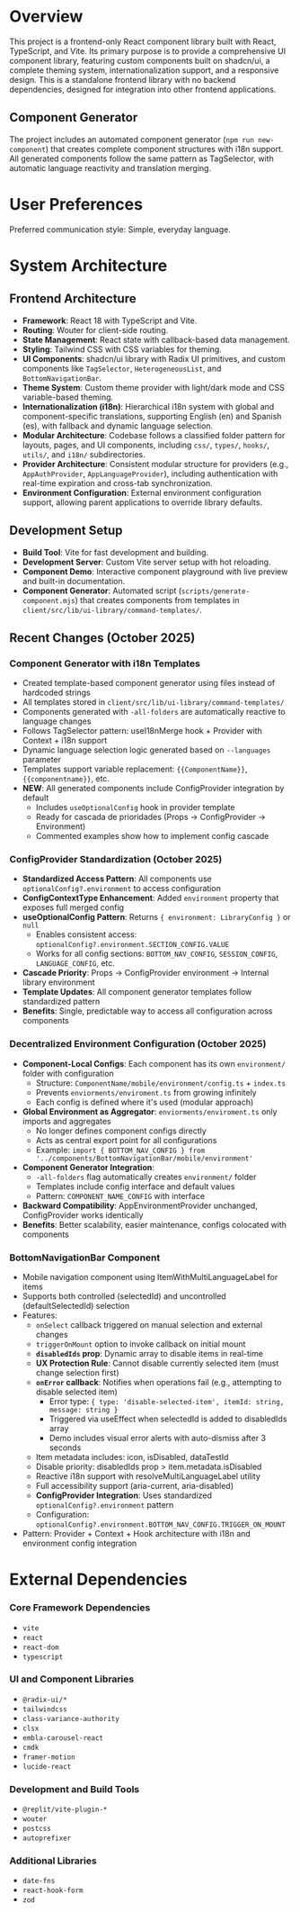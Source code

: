 # Overview

This project is a frontend-only React component library built with React, TypeScript, and Vite. Its primary purpose is to provide a comprehensive UI component library, featuring custom components built on shadcn/ui, a complete theming system, internationalization support, and a responsive design. This is a standalone frontend library with no backend dependencies, designed for integration into other frontend applications.

## Component Generator

The project includes an automated component generator (`npm run new-component`) that creates complete component structures with i18n support. All generated components follow the same pattern as TagSelector, with automatic language reactivity and translation merging.

# User Preferences

Preferred communication style: Simple, everyday language.

# System Architecture

## Frontend Architecture
- **Framework**: React 18 with TypeScript and Vite.
- **Routing**: Wouter for client-side routing.
- **State Management**: React state with callback-based data management.
- **Styling**: Tailwind CSS with CSS variables for theming.
- **UI Components**: shadcn/ui library with Radix UI primitives, and custom components like `TagSelector`, `HeterogeneousList`, and `BottomNavigationBar`.
- **Theme System**: Custom theme provider with light/dark mode and CSS variable-based theming.
- **Internationalization (i18n)**: Hierarchical i18n system with global and component-specific translations, supporting English (en) and Spanish (es), with fallback and dynamic language selection.
- **Modular Architecture**: Codebase follows a classified folder pattern for layouts, pages, and UI components, including `css/`, `types/`, `hooks/`, `utils/`, and `i18n/` subdirectories.
- **Provider Architecture**: Consistent modular structure for providers (e.g., `AppAuthProvider`, `AppLanguageProvider`), including authentication with real-time expiration and cross-tab synchronization.
- **Environment Configuration**: External environment configuration support, allowing parent applications to override library defaults.

## Development Setup
- **Build Tool**: Vite for fast development and building.
- **Development Server**: Custom Vite server setup with hot reloading.
- **Component Demo**: Interactive component playground with live preview and built-in documentation.
- **Component Generator**: Automated script (`scripts/generate-component.mjs`) that creates components from templates in `client/src/lib/ui-library/command-templates/`.

## Recent Changes (October 2025)

### Component Generator with i18n Templates
- Created template-based component generator using files instead of hardcoded strings
- All templates stored in `client/src/lib/ui-library/command-templates/`
- Components generated with `-all-folders` are automatically reactive to language changes
- Follows TagSelector pattern: useI18nMerge hook + Provider with Context + i18n support
- Dynamic language selection logic generated based on `--languages` parameter
- Templates support variable replacement: `{{ComponentName}}`, `{{componentname}}`, etc.
- **NEW**: All generated components include ConfigProvider integration by default
  - Includes `useOptionalConfig` hook in provider template
  - Ready for cascada de prioridades (Props → ConfigProvider → Environment)
  - Commented examples show how to implement config cascade

### ConfigProvider Standardization (October 2025)
- **Standardized Access Pattern**: All components use `optionalConfig?.environment` to access configuration
- **ConfigContextType Enhancement**: Added `environment` property that exposes full merged config
- **useOptionalConfig Pattern**: Returns `{ environment: LibraryConfig }` or `null`
  - Enables consistent access: `optionalConfig?.environment.SECTION_CONFIG.VALUE`
  - Works for all config sections: `BOTTOM_NAV_CONFIG`, `SESSION_CONFIG`, `LANGUAGE_CONFIG`, etc.
- **Cascade Priority**: Props → ConfigProvider environment → Internal library environment
- **Template Updates**: All component generator templates follow standardized pattern
- **Benefits**: Single, predictable way to access all configuration across components

### Decentralized Environment Configuration (October 2025)
- **Component-Local Configs**: Each component has its own `environment/` folder with configuration
  - Structure: `ComponentName/mobile/environment/config.ts` + `index.ts`
  - Prevents `enviorments/enviroment.ts` from growing infinitely
  - Each config is defined where it's used (modular approach)
- **Global Environment as Aggregator**: `enviorments/enviroment.ts` only imports and aggregates
  - No longer defines component configs directly
  - Acts as central export point for all configurations
  - Example: `import { BOTTOM_NAV_CONFIG } from '../components/BottomNavigationBar/mobile/environment'`
- **Component Generator Integration**: 
  - `-all-folders` flag automatically creates `environment/` folder
  - Templates include config interface and default values
  - Pattern: `COMPONENT_NAME_CONFIG` with interface
- **Backward Compatibility**: AppEnvironmentProvider unchanged, ConfigProvider works identically
- **Benefits**: Better scalability, easier maintenance, configs colocated with components

### BottomNavigationBar Component
- Mobile navigation component using ItemWithMultiLanguageLabel for items
- Supports both controlled (selectedId) and uncontrolled (defaultSelectedId) selection
- Features:
  - `onSelect` callback triggered on manual selection and external changes
  - `triggerOnMount` option to invoke callback on initial mount
  - **`disabledIds` prop**: Dynamic array to disable items in real-time
  - **UX Protection Rule**: Cannot disable currently selected item (must change selection first)
  - **`onError` callback**: Notifies when operations fail (e.g., attempting to disable selected item)
    - Error type: `{ type: 'disable-selected-item', itemId: string, message: string }`
    - Triggered via useEffect when selectedId is added to disabledIds array
    - Demo includes visual error alerts with auto-dismiss after 3 seconds
  - Item metadata includes: icon, isDisabled, dataTestId
  - Disable priority: disabledIds prop > item.metadata.isDisabled
  - Reactive i18n support with resolveMultiLanguageLabel utility
  - Full accessibility support (aria-current, aria-disabled)
  - **ConfigProvider Integration**: Uses standardized `optionalConfig?.environment` pattern
  - Configuration: `optionalConfig?.environment.BOTTOM_NAV_CONFIG.TRIGGER_ON_MOUNT`
- Pattern: Provider + Context + Hook architecture with i18n and environment config integration

# External Dependencies

### Core Framework Dependencies
- `vite`
- `react`
- `react-dom`
- `typescript`

### UI and Component Libraries
- `@radix-ui/*`
- `tailwindcss`
- `class-variance-authority`
- `clsx`
- `embla-carousel-react`
- `cmdk`
- `framer-motion`
- `lucide-react`

### Development and Build Tools
- `@replit/vite-plugin-*`
- `wouter`
- `postcss`
- `autoprefixer`

### Additional Libraries
- `date-fns`
- `react-hook-form`
- `zod`